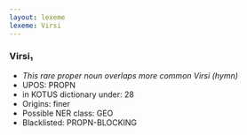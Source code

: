 ```yaml
---
layout: lexeme
lexeme: Virsi
---
```


###  Virsi₁

* _This rare proper noun overlaps more common *Virsi* (hymn)_
* UPOS:  PROPN
* in KOTUS dictionary under:  28
* Origins: finer 
* Possible NER class:  GEO
* Blacklisted:  PROPN-BLOCKING

